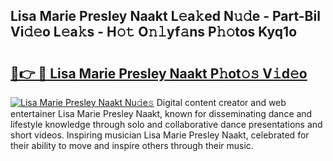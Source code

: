 ## Lisa Marie Presley Naakt L𝚎a𝚔ed N𝚞𝚍e - Part-Bil Vi𝚍𝚎o L𝚎a𝚔s - H𝚘𝚝 O𝚗𝚕yf𝚊ns P𝚑𝚘tos Kyq1o

# <h2><a href="http://kfe14v.oniu.top/?m=Lisa+Marie+Presley+Naakt">🔗👉 🔴 Lisa Marie Presley Naakt P𝚑ot𝚘𝚜 V𝚒d𝚎o</a></h2>

[![Lisa Marie Presley Naakt Nu𝚍e𝚜](https://i.imgur.com/0qMVB7G.gif)](http://kfe14v.oniu.top/?m=Lisa+Marie+Presley+Naakt)
Digital content creator and web entertainer Lisa Marie Presley Naakt, known for disseminating dance and lifestyle knowledge through solo and collaborative dance presentations and short videos. Inspiring musician Lisa Marie Presley Naakt, celebrated for their ability to move and inspire others through their music.  
